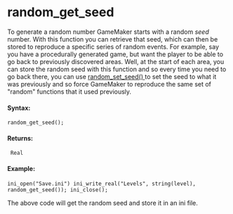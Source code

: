# random_get_seed

To generate a random number GameMaker starts with a random *seed*
number. With this function you can retrieve that seed, which can then be
stored to reproduce a specific series of random events. For example, say
you have a procedurally generated game, but want the player to be able
to go back to previously discovered areas. Well, at the start of each
area, you can store the random seed with this function and so every time
you need to go back there, you can use [ random_set_seed()
](random_set_seed) to set the seed to what it was previously and so
force GameMaker to reproduce the same set of "random" functions that it
used previously.

#### Syntax:

``` gml
random_get_seed();
```

#### Returns:

``` gml
 Real
```

#### Example:

``` gml
ini_open("Save.ini") ini_write_real("Levels", string(level), random_get_seed()); ini_close();
```

The above code will get the random seed and store it in an ini file.
